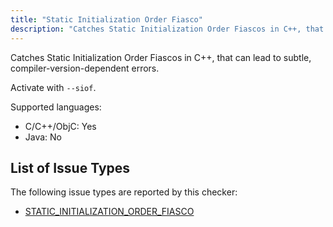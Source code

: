 ```yaml
---
title: "Static Initialization Order Fiasco"
description: "Catches Static Initialization Order Fiascos in C++, that can lead to subtle, compiler-version-dependent errors."
---
```


Catches Static Initialization Order Fiascos in C++, that can lead to subtle, compiler-version-dependent errors.

Activate with `--siof`.

Supported languages:
- C/C++/ObjC: Yes
- Java: No



## List of Issue Types

The following issue types are reported by this checker:
- [STATIC_INITIALIZATION_ORDER_FIASCO](all-issue-types#static_initialization_order_fiasco)
